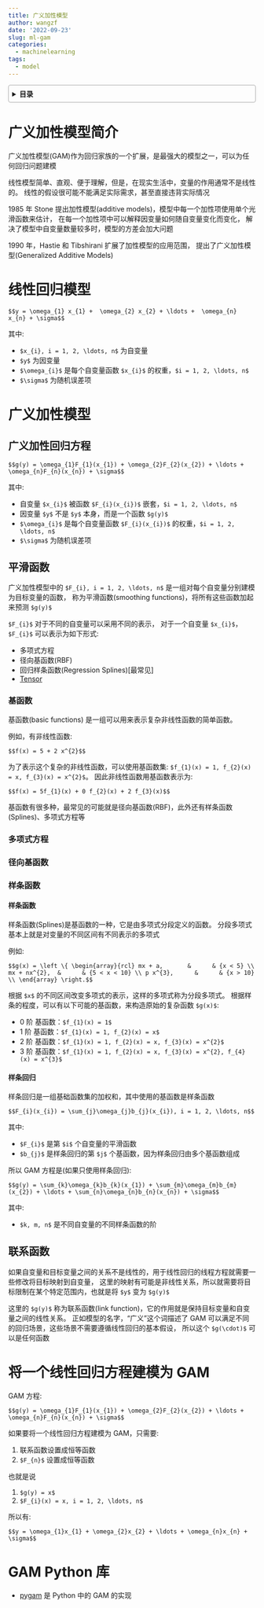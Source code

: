 ```yaml
---
title: 广义加性模型
author: wangzf
date: '2022-09-23'
slug: ml-gam
categories:
  - machinelearning
tags:
  - model
---
```


<style>
details {
    border: 1px solid #aaa;
    border-radius: 4px;
    padding: .5em .5em 0;
}
summary {
    font-weight: bold;
    margin: -.5em -.5em 0;
    padding: .5em;
}
details[open] {
    padding: .5em;
}
details[open] summary {
    border-bottom: 1px solid #aaa;
    margin-bottom: .5em;
}
img {
    pointer-events: none;
}
</style>

<details><summary>目录</summary><p>

- [广义加性模型简介](#广义加性模型简介)
- [线性回归模型](#线性回归模型)
- [广义加性模型](#广义加性模型)
  - [广义加性回归方程](#广义加性回归方程)
  - [平滑函数](#平滑函数)
    - [基函数](#基函数)
    - [多项式方程](#多项式方程)
    - [径向基函数](#径向基函数)
    - [样条函数](#样条函数)
      - [样条函数](#样条函数-1)
      - [样条回归](#样条回归)
  - [联系函数](#联系函数)
- [将一个线性回归方程建模为 GAM](#将一个线性回归方程建模为-gam)
- [GAM Python 库](#gam-python-库)
</p></details><p></p>

# 广义加性模型简介

广义加性模型(GAM)作为回归家族的一个扩展，是最强大的模型之一，可以为任何回归问题建模

线性模型简单、直观、便于理解，但是，在现实生活中，变量的作用通常不是线性的。
线性的假设很可能不能满足实际需求，甚至直接违背实际情况

1985 年 Stone 提出加性模型(additive models)，模型中每一个加性项使用单个光滑函数来估计，
在每一个加性项中可以解释因变量如何随自变量变化而变化，
解决了模型中自变量数量较多时，模型的方差会加大问题

1990 年，Hastie 和 Tibshirani 扩展了加性模型的应用范围，
提出了广义加性模型(Generalized Additive Models)

# 线性回归模型

`$$y = \omega_{1} x_{1} +  \omega_{2} x_{2} + \ldots +  \omega_{n} x_{n} + \sigma$$`

其中:

* `$x_{i}, i = 1, 2, \ldots, n$` 为自变量
* `$y$` 为因变量 
* `$\omega_{i}$` 是每个自变量函数 `$x_{i}$` 的权重，`$i = 1, 2, \ldots, n$`
* `$\sigma$` 为随机误差项

# 广义加性模型

## 广义加性回归方程

`$$g(y) = \omega_{1}F_{1}(x_{1}) + \omega_{2}F_{2}(x_{2}) + \ldots + \omega_{n}F_{n}(x_{n}) + \sigma$$`

其中:

* 自变量 `$x_{i}$` 被函数 `$F_{i}(x_{i})$` 嵌套，`$i = 1, 2, \ldots, n$`
* 因变量 `$y$` 不是 `$y$` 本身，而是一个函数 `$g(y)$`
* `$\omega_{i}$` 是每个自变量函数 `$F_{i}(x_{i})$` 的权重，`$i = 1, 2, \ldots, n$`
* `$\sigma$` 为随机误差项

## 平滑函数

广义加性模型中的 `$F_{i}, i = 1, 2, \ldots, n$` 是一组对每个自变量分别建模为目标变量的函数，
称为平滑函数(smoothing functions)，将所有这些函数加起来预测 `$g(y)$`

`$F_{i}$` 对于不同的自变量可以采用不同的表示，
对于一个自变量 `$x_{i}$`，`$F_{i}$` 可以表示为如下形式:

* 多项式方程
* 径向基函数(RBF)
* 回归样条函数(Regression Splines)[最常见]
* [Tensor](https://fda.readthedocs.io/en/latest/modules/autosummary/skfda.representation.basis.Tensor.html)

### 基函数

基函数(basic functions) 是一组可以用来表示复杂非线性函数的简单函数。

例如，有非线性函数:

`$$f(x) = 5 + 2 x^{2}$$`

为了表示这个复杂的非线性函数，可以使用基函数集: `$f_{1}(x) = 1, f_{2}(x) = x, f_{3}(x) = x^{2}$`。
因此非线性函数用基函数表示为:

`$$f(x) = 5f_{1}(x) + 0 f_{2}(x) + 2 f_{3}(x)$$`

基函数有很多种，最常见的可能就是径向基函数(RBF)，此外还有样条函数(Splines)、多项式方程等

### 多项式方程

### 径向基函数

### 样条函数

#### 样条函数

样条函数(Splines)是基函数的一种，它是由多项式分段定义的函数。
分段多项式基本上就是对变量的不同区间有不同表示的多项式

例如:

`$$g(x) = \left \{
\begin{array}{rcl}
mx + a,       &      & {x < 5} \\
mx + nx^{2},  &      & {5 < x < 10} \\
p x^{3},      &      & {x > 10} \\
\end{array} \right.$$`

根据 `$x$` 的不同区间改变多项式的表示，这样的多项式称为分段多项式。
根据样条的程度，可以有以下可能的基函数，来构造原始的复杂函数 `$g(x)$`:

* 0 阶 基函数：`$f_{1}(x) = 1$`
* 1 阶 基函数：`$f_{1}(x) = 1, f_{2}(x) = x$`
* 2 阶 基函数：`$f_{1}(x) = 1, f_{2}(x) = x, f_{3}(x) = x^{2}$`
* 3 阶 基函数：`$f_{1}(x) = 1, f_{2}(x) = x, f_{3}(x) = x^{2}, f_{4}(x) = x^{3}$`

#### 样条回归

样条回归是一组基础函数集的加权和，其中使用的基函数是样条函数

`$$F_{i}(x_{i}) = \sum_{j}\omega_{j}b_{j}(x_{i}), i = 1, 2, \ldots, n$$`

其中:

* `$F_{i}$` 是第 `$i$` 个自变量的平滑函数
* `$b_{j}$` 是样条回归的第 `$j$` 个基函数，因为样条回归由多个基函数组成

所以 GAM 方程是(如果只使用样条回归):

`$$g(y) = \sum_{k}\omega_{k}b_{k}(x_{1}) + \sum_{m}\omega_{m}b_{m}(x_{2}) + \ldots + \sum_{n}\omega_{n}b_{n}(x_{n}) + \sigma$$`

其中:

* `$k, m, n$` 是不同自变量的不同样条函数的阶

## 联系函数

如果自变量和目标变量之间的关系不是线性的，用于线性回归的线程方程就需要一些修改将目标映射到自变量，
这里的映射有可能是非线性关系，所以就需要将目标限制在某个特定范围内，也就是将 `$y$` 变为 `$g(y)$`

这里的 `$g(y)$` 称为联系函数(link function)，它的作用就是保持目标变量和自变量之间的线性关系。
正如模型的名字，“广义”这个词描述了 GAM 可以满足不同的回归场景，这些场景不需要遵循线性回归的基本假设，
所以这个 `$g(\cdot)$` 可以是任何函数

# 将一个线性回归方程建模为 GAM

GAM 方程:

`$$g(y) = \omega_{1}F_{1}(x_{1}) + \omega_{2}F_{2}(x_{2}) + \ldots + \omega_{n}F_{n}(x_{n}) + \sigma$$`

如果要将一个线性回归方程建模为 GAM，只需要:

1. 联系函数设置成恒等函数
2. `$F_{n}$` 设置成恒等函数

也就是说 

1. `$g(y) = x$`
2. `$F_{i}(x) = x, i = 1, 2, \ldots, n$`
  
所以有:

`$$y = \omega_{1}x_{1} + \omega_{2}x_{2} + \ldots + \omega_{n}x_{n} + \sigma$$`

# GAM Python 库

* [pygam](https://pygam.readthedocs.io/en/latest/notebooks/tour_of_pygam.html) 是 Python 中的 GAM 的实现

